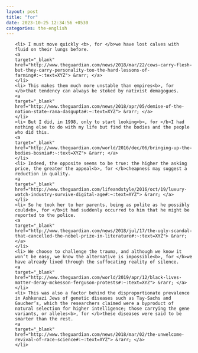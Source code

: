 ```yaml
---
layout: post
title: "for"
date: 2023-10-25 12:34:56 +0530
categories: the-english
---
```

<ol>

    <li> I must move quickly <b>, for </b>we have lost calves with fluid on their lungs before.
    <a 
    target="_blank" 
    href="http://www.theguardian.com/news/2018/mar/22/cows-carry-flesh-but-they-carry-personality-too-the-hard-lessons-of-farming#:~:text=XYZ"> &rarr; </a>
    </li>
    <li> This makes them much more unstable than empires<b>, for </b>that tendency can always be stoked by nativist demagogues.
    <a 
    target="_blank" 
    href="http://www.theguardian.com/news/2018/apr/05/demise-of-the-nation-state-rana-dasgupta#:~:text=XYZ"> &rarr; </a>
    </li>
    <li> But I did, in 1998, only to start looking<b>, for </b>I had nothing else to do with my life but find the bodies and the people who did this.
    <a 
    target="_blank" 
    href="http://www.theguardian.com/world/2016/dec/06/bringing-up-the-bodies-bosnia#:~:text=XYZ"> &rarr; </a>
    </li>
    <li> Indeed, the opposite seems to be true: the higher the asking price, the greater the appeal<b>, for </b>cheapness may suggest a reduction in quality.
    <a 
    target="_blank" 
    href="http://www.theguardian.com/lifeandstyle/2016/oct/19/luxury-watch-industry-survive-digital-age#:~:text=XYZ"> &rarr; </a>
    </li>
    <li> So he took her to her parents, being as polite as he possibly could<b>, for </b>it had suddenly occurred to him that he might be reported to the police.
    <a 
    target="_blank" 
    href="http://www.theguardian.com/news/2018/jul/17/the-ugly-scandal-that-cancelled-the-nobel-prize-in-literature#:~:text=XYZ"> &rarr; </a>
    </li>
    <li> We choose to challenge the trauma, and although we know it won’t be easy, we know the alternative is impossible<b>, for </b>we have already lived through the suffocating reality of silence.
    <a 
    target="_blank" 
    href="http://www.theguardian.com/world/2019/apr/12/black-lives-matter-deray-mckesson-ferguson-protests#:~:text=XYZ"> &rarr; </a>
    </li>
    <li> This was also a factor behind the disproportionate prevalence in Ashkenazi Jews of genetic diseases such as Tay-Sachs and Gaucher’s, which the researchers claimed were a byproduct of natural selection for higher intelligence; those carrying the gene variants, or alleles<b>, for </b>these diseases were said to be smarter than the rest.
    <a 
    target="_blank" 
    href="http://www.theguardian.com/news/2018/mar/02/the-unwelcome-revival-of-race-science#:~:text=XYZ"> &rarr; </a>
    </li>